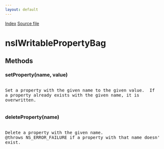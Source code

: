 ```yaml
---
layout: default
---
```

<div id='links'><a href="../index.html">Index</a>
<a href="http://dxr.mozilla.org/mozilla-central/source/xpcom/ds/nsIWritablePropertyBag.idl">Source file</a>
</div>

# nsIWritablePropertyBag #

## Methods ##

### setProperty(name, value) ###
<pre>  
Set a property with the given name to the given value.  If  
a property already exists with the given name, it is  
overwritten.  
  
</pre>
### deleteProperty(name) ###
<pre>  
Delete a property with the given name.  
@throws NS_ERROR_FAILURE if a property with that name doesn't  
exist.  
  
</pre>